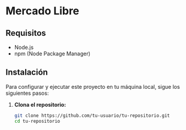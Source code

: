 # Mercado Libre

## Requisitos

- Node.js
- npm (Node Package Manager)

## Instalación

Para configurar y ejecutar este proyecto en tu máquina local, sigue los siguientes pasos:

1. **Clona el repositorio:**
   ```bash
   git clone https://github.com/tu-usuario/tu-repositorio.git
   cd tu-repositorio
